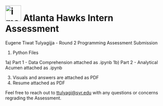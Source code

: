 # <img width="50" alt="image" src="https://github.com/EugeneTul/HawksInternAssessment/assets/82907392/5721ba9d-53aa-4aee-830b-a78a282569a4"> Atlanta Hawks Intern Assessment 


Eugene Tiwat Tulyagijja - Round 2 Programming Assessment Submission

1. Python Files

1a) Part 1 - Data Comprehension attached as .ipynb
1b) Part 2 - Analytical Acumen attached as .ipynb

3. Visuals and answers are attached as PDF
4. Resume attached as PDF

Feel free to reach out to ttulyagi@syr.edu with any questions or concerns regrading the Assessment.
